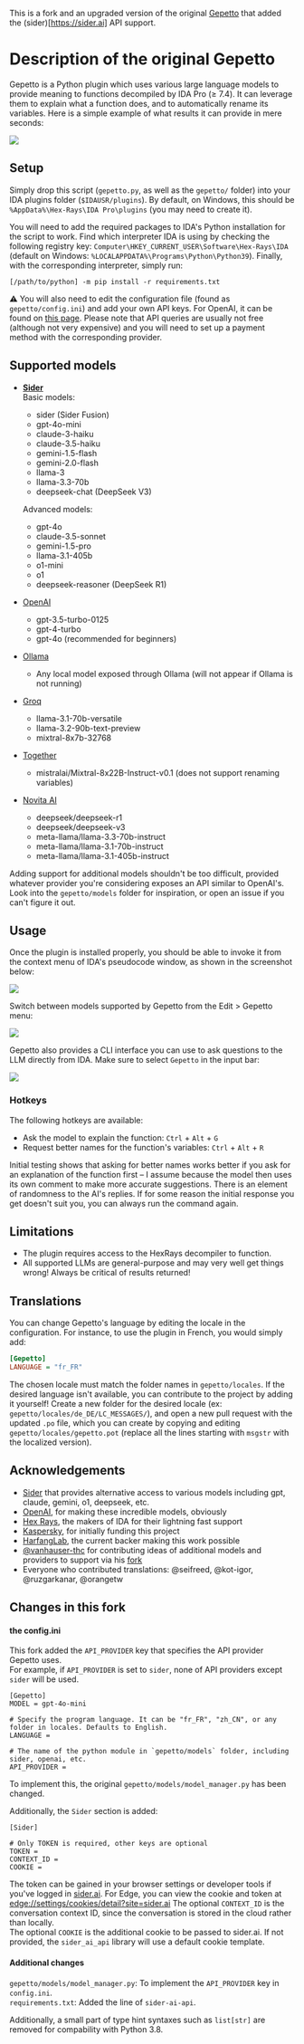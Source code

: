 This is a fork and an upgraded version of the original [Gepetto](https://github.com/JusticeRage/Gepetto) that added the (sider)[https://sider.ai] API support.  

# Description of the original Gepetto

Gepetto is a Python plugin which uses various large language models to provide meaning to functions 
decompiled by IDA Pro (≥ 7.4). It can leverage them to explain what a function does, and to automatically 
rename its variables. Here is a simple example of what results it can provide in mere seconds:

![](https://github.com/JusticeRage/Gepetto/blob/main/readme/comparison.png?raw=true)

## Setup

Simply drop this script (`gepetto.py`, as well as the `gepetto/` folder) into your IDA plugins folder (`$IDAUSR/plugins`). 
By default, on Windows, this should be `%AppData%\Hex-Rays\IDA Pro\plugins` (you may need to create it).

You will need to add the required packages to IDA's Python installation for the script to work.
Find which interpreter IDA is using by checking the following registry key: 
`Computer\HKEY_CURRENT_USER\Software\Hex-Rays\IDA` (default on Windows: `%LOCALAPPDATA%\Programs\Python\Python39`).
Finally, with the corresponding interpreter, simply run: 

```
[/path/to/python] -m pip install -r requirements.txt
```

⚠️ You will also need to edit the configuration file (found as `gepetto/config.ini`) and add your own API keys. For 
OpenAI, it can be found on [this page](https://beta.openai.com/account/api-keys).
Please note that API queries are usually not free (although not very expensive) and you will need to set up a payment 
method with the corresponding provider.

## Supported models

- [**Sider**](https:///sider.ai)  
  Basic models:  
  - sider (Sider Fusion)
  - gpt-4o-mini
  - claude-3-haiku
  - claude-3.5-haiku
  - gemini-1.5-flash
  - gemini-2.0-flash
  - llama-3
  - llama-3.3-70b
  - deepseek-chat (DeepSeek V3) 

  Advanced models:
  - gpt-4o
  - claude-3.5-sonnet
  - gemini-1.5-pro
  - llama-3.1-405b
  - o1-mini
  - o1
  - deepseek-reasoner (DeepSeek R1)
- [OpenAI](https://playground.openai.com/)
  - gpt-3.5-turbo-0125
  - gpt-4-turbo
  - gpt-4o (recommended for beginners)
- [Ollama](https://ollama.com/)
  - Any local model exposed through Ollama (will not appear if Ollama is not running)
- [Groq](https://console.groq.com/playground)
  - llama-3.1-70b-versatile
  - llama-3.2-90b-text-preview
  - mixtral-8x7b-32768
- [Together](https://api.together.ai/)
  - mistralai/Mixtral-8x22B-Instruct-v0.1 (does not support renaming variables)
- [Novita AI](https://novita.ai/)
  - deepseek/deepseek-r1
  - deepseek/deepseek-v3
  - meta-llama/llama-3.3-70b-instruct
  - meta-llama/llama-3.1-70b-instruct
  - meta-llama/llama-3.1-405b-instruct

Adding support for additional models shouldn't be too difficult, provided whatever provider you're considering exposes
an API similar to OpenAI's. Look into the `gepetto/models` folder for inspiration, or open an issue if you can't figure
it out.

## Usage

Once the plugin is installed properly, you should be able to invoke it from the context menu of IDA's pseudocode window,
as shown in the screenshot below:

![](https://github.com/JusticeRage/Gepetto/blob/main/readme/usage.png?raw=true)

Switch between models supported by Gepetto from the Edit > Gepetto menu:

![](https://github.com/JusticeRage/Gepetto/blob/main/readme/select_model.png?raw=true)

Gepetto also provides a CLI interface you can use to ask questions to the LLM directly from IDA. Make sure to select
`Gepetto` in the input bar:

![](https://github.com/JusticeRage/Gepetto/blob/main/readme/cli.png?raw=true)

### Hotkeys

The following hotkeys are available:

- Ask the model to explain the function: `Ctrl` + `Alt` + `G`
- Request better names for the function's variables: `Ctrl` + `Alt` + `R`

Initial testing shows that asking for better names works better if you ask for an explanation of the function first – I
assume because the model then uses its own comment to make more accurate suggestions.
There is an element of randomness to the AI's replies. If for some reason the initial response you get doesn't suit you,
you can always run the command again.

## Limitations

- The plugin requires access to the HexRays decompiler to function.
- All supported LLMs are general-purpose and may very well get things wrong! Always be 
  critical of results returned!

## Translations

You can change Gepetto's language by editing the locale in the configuration. For instance, to use the plugin
in French, you would simply add:

```ini
[Gepetto]
LANGUAGE = "fr_FR"
```

The chosen locale must match the folder names in `gepetto/locales`. If the desired language isn't available,
you can contribute to the project by adding it yourself! Create a new folder for the desired locale
(ex: `gepetto/locales/de_DE/LC_MESSAGES/`), and open a new pull request with the updated `.po` file, which you can
create by copying and editing `gepetto/locales/gepetto.pot` (replace all the lines starting with `msgstr` with the
localized version).  

## Acknowledgements

- [Sider](https://sider.ai) that provides alternative access to various models including gpt, claude, gemini, o1, deepseek, etc.
- [OpenAI](https://openai.com), for making these incredible models, obviously
- [Hex Rays](https://hex-rays.com/), the makers of IDA for their lightning fast support
- [Kaspersky](https://kaspersky.com), for initially funding this project
- [HarfangLab](https://harfanglab.io/), the current backer making this work possible
- [@vanhauser-thc](https://github.com/vanhauser-thc) for contributing ideas of additional models and providers to support via his [fork](https://github.com/vanhauser-thc/gepetto/)
- Everyone who contributed translations: @seifreed, @kot-igor, @ruzgarkanar, @orangetw

## Changes in this fork

#### the config.ini

This fork added the `API_PROVIDER` key that specifies the API provider Gepetto uses.  
For example, if `API_PROVIDER` is set to `sider`, none of API providers except `sider` will be used.  
```
[Gepetto]
MODEL = gpt-4o-mini

# Specify the program language. It can be "fr_FR", "zh_CN", or any folder in locales. Defaults to English.
LANGUAGE = 

# The name of the python module in `gepetto/models` folder, including sider, openai, etc.
API_PROVIDER = 
```
To implement this, the original `gepetto/models/model_manager.py` has been changed.  

Additionally, the `Sider` section is added:  
```
[Sider]

# Only TOKEN is required, other keys are optional
TOKEN = 
CONTEXT_ID =
COOKIE =
```
The token can be gained in your browser settings or developer tools if you've logged in [sider.ai](https://sider.ai). 
For Edge, you can view the cookie and token at [edge://settings/cookies/detail?site=sider.ai](edge://settings/cookies/detail?site=sider.ai)
The optional `CONTEXT_ID` is the conversation context ID, since the conversation is stored in the cloud rather than locally.   
The optional `COOKIE` is the additional cookie to be passed to sider.ai. If not provided, the `sider_ai_api` library will use a default cookie template.  

#### Additional changes

`gepetto/models/model_manager.py`: To implement the `API_PROVIDER` key in `config.ini`.  
`requirements.txt`: Added the line of `sider-ai-api`.  

Additionally, a small part of type hint syntaxes such as `list[str]` are removed for compability with Python 3.8.  